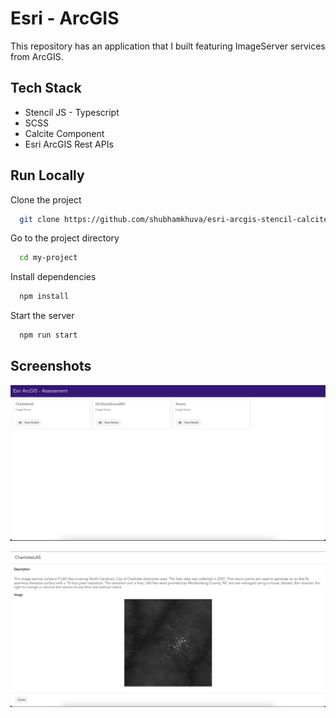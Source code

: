 # Esri - ArcGIS

This repository has an application that I built featuring ImageServer services from ArcGIS.

## Tech Stack

- Stencil JS - Typescript
- SCSS
- Calcite Component
- Esri ArcGIS Rest APIs

## Run Locally

Clone the project

```bash
  git clone https://github.com/shubhamkhuva/esri-arcgis-stencil-calcite.git
```

Go to the project directory

```bash
  cd my-project
```

Install dependencies

```bash
  npm install
```

Start the server

```bash
  npm run start
```

## Screenshots

![App Screenshot](https://github.com/shubhamkhuva/esri-arcgis-stencil-calcite/blob/main/screenshot/screen-1.png?raw=true)

![App Screenshot](https://github.com/shubhamkhuva/esri-arcgis-stencil-calcite/blob/main/screenshot/screen-2.png?raw=true)
